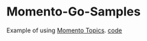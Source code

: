 # Momento-Go-Samples

Example of using [Momento Topics](https://docs.momentohq.com/develop/api-reference/topics).
[code](./topics-example.go)